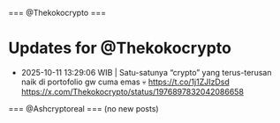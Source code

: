 === @Thekokocrypto ===

# Updates for @Thekokocrypto

- 2025-10-11 13:29:06 WIB | Satu-satunya “crypto” yang terus-terusan naik di portofolio gw cuma emas 💀 https://t.co/1j1ZJIzDsd
  https://x.com/Thekokocrypto/status/1976897832042086658

=== @Ashcryptoreal ===
(no new posts)

